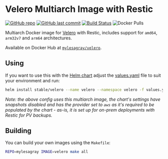 # Velero Multiarch Image with Restic

[![GitHub repo](https://img.shields.io/badge/repo-GitHub-brightgreen)](https://github.com/mylesagray/velero-multiarch)
[![GitHub last commit](https://img.shields.io/github/last-commit/mylesagray/velero-multiarch.svg)](https://github.com/mylesagray/velero-multiarch)
[![Build Status](https://travis-ci.org/mylesagray/velero-multiarch.svg?branch=master)](https://travis-ci.org/mylesagray/velero-multiarch)
![Docker Pulls](https://img.shields.io/docker/pulls/mylesagray/velero)

Multiarch Docker image for [Velero](https://velero.io) with Restic, includes support for `amd64`, `arm32v7` and `arm64` architectures.

Available on Docker Hub at [`mylesagray/velero`](https://cloud.docker.com/repository/docker/mylesagray/velero).

## Using

If you want to use this with the [Helm chart](https://github.com/helm/charts/tree/master/stable/velero/) adjust the [values.yaml](./values.yaml) file to suit your environment and run:

```sh
helm install stable/velero --name velero --namespace velero -f values.yaml
```

_Note: the above config uses this multiarch image, the chart's settings have snapshots disabled and has the provider set to `aws` as it's required to be populated by the chart - as-is, it is set up for on-prem deployments with Restic for PV backups._

## Building

You can build your own images using the `Makefile`:

```sh
REPO=mylesagray IMAGE=velero make all
```